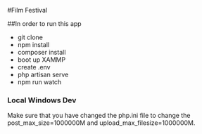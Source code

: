 #Film Festival

##In order to run this app

- git clone
- npm install
- composer install
- boot up XAMMP
- create .env
- php artisan serve
- npm run watch

### Local Windows Dev
Make sure that you have changed the php.ini file to change the post_max_size=1000000M and upload_max_filesize=1000000M.